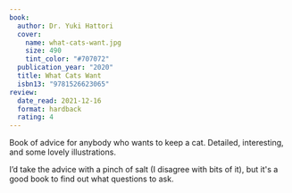 ```yaml
---
book:
  author: Dr. Yuki Hattori
  cover:
    name: what-cats-want.jpg
    size: 490
    tint_color: "#707072"
  publication_year: "2020"
  title: What Cats Want
  isbn13: "9781526623065"
review:
  date_read: 2021-12-16
  format: hardback
  rating: 4
---
```


Book of advice for anybody who wants to keep a cat.
Detailed, interesting, and some lovely illustrations.

I’d take the advice with a pinch of salt (I disagree with bits of it), but it's a good book to find out what questions to ask.
